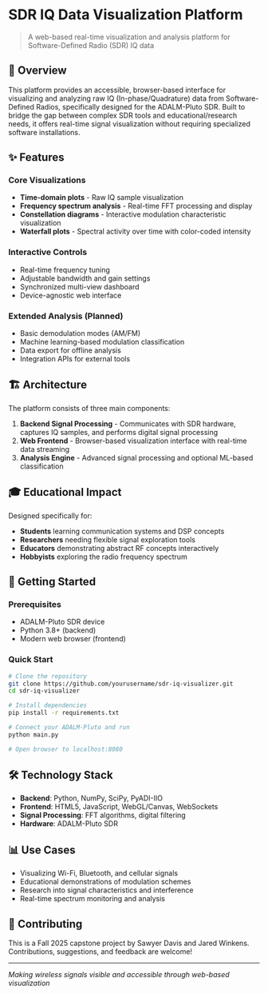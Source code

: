 # SDR IQ Data Visualization Platform

> A web-based real-time visualization and analysis platform for Software-Defined Radio (SDR) IQ data

## 🎯 Overview

This platform provides an accessible, browser-based interface for visualizing and analyzing raw IQ (In-phase/Quadrature) data from Software-Defined Radios, specifically designed for the ADALM-Pluto SDR. Built to bridge the gap between complex SDR tools and educational/research needs, it offers real-time signal visualization without requiring specialized software installations.

## ✨ Features

### Core Visualizations
- **Time-domain plots** - Raw IQ sample visualization
- **Frequency spectrum analysis** - Real-time FFT processing and display
- **Constellation diagrams** - Interactive modulation characteristic visualization  
- **Waterfall plots** - Spectral activity over time with color-coded intensity

### Interactive Controls
- Real-time frequency tuning
- Adjustable bandwidth and gain settings
- Synchronized multi-view dashboard
- Device-agnostic web interface

### Extended Analysis (Planned)
- Basic demodulation modes (AM/FM)
- Machine learning-based modulation classification
- Data export for offline analysis
- Integration APIs for external tools

## 🏗️ Architecture

The platform consists of three main components:

1. **Backend Signal Processing** - Communicates with SDR hardware, captures IQ samples, and performs digital signal processing
2. **Web Frontend** - Browser-based visualization interface with real-time data streaming
3. **Analysis Engine** - Advanced signal processing and optional ML-based classification

## 🎓 Educational Impact

Designed specifically for:
- **Students** learning communication systems and DSP concepts
- **Researchers** needing flexible signal exploration tools  
- **Educators** demonstrating abstract RF concepts interactively
- **Hobbyists** exploring the radio frequency spectrum

## 🚀 Getting Started

### Prerequisites
- ADALM-Pluto SDR device
- Python 3.8+ (backend)
- Modern web browser (frontend)

### Quick Start
```bash
# Clone the repository
git clone https://github.com/yourusername/sdr-iq-visualizer.git
cd sdr-iq-visualizer

# Install dependencies
pip install -r requirements.txt

# Connect your ADALM-Pluto and run
python main.py

# Open browser to localhost:8080
```

## 🛠️ Technology Stack

- **Backend**: Python, NumPy, SciPy, PyADI-IIO
- **Frontend**: HTML5, JavaScript, WebGL/Canvas, WebSockets
- **Signal Processing**: FFT algorithms, digital filtering
- **Hardware**: ADALM-Pluto SDR

## 📊 Use Cases

- Visualizing Wi-Fi, Bluetooth, and cellular signals
- Educational demonstrations of modulation schemes
- Research into signal characteristics and interference
- Real-time spectrum monitoring and analysis

## 🤝 Contributing

This is a Fall 2025 capstone project by Sawyer Davis and Jared Winkens. Contributions, suggestions, and feedback are welcome!

---

*Making wireless signals visible and accessible through web-based visualization*
